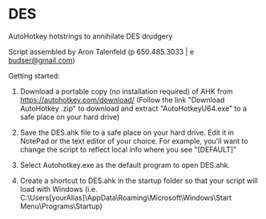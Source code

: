 # DES
AutoHotkey hotstrings to annihilate DES drudgery

Script assembled by Aron Talenfeld (p 650.485.3033 | e budser@gmail.com)

Getting started: 

1) Download a portable copy (no installation required) of AHK from https://autohotkey.com/download/ 
   (Follow the link "Download AutoHotkey .zip" to download and extract "AutoHotkeyU64.exe" to a safe place on your hard drive)

2) Save the DES.ahk file to a safe place on your hard drive. Edit it in NotePad or the text editor of your choice. 
   For example, you'll want to change the script to reflect local info where you see "[DEFAULT]" 

3) Select Autohotkey.exe as the default program to open DES.ahk. 

4) Create a shortcut to DES.ahk in the startup folder so that your script will load with Windows 
   (i.e. C:\Users\[yourAlias]\AppData\Roaming\Microsoft\Windows\Start Menu\Programs\Startup)
